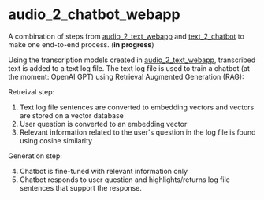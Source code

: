 # audio_2_chatbot_webapp

A combination of steps from [audio_2_text_webapp](https://github.com/CodeSolutions2/audio_2_text_webapp) and [text_2_chatbot](https://github.com/CodeSolutions2/text_2_chatbot_webapp) to make one end-to-end process. (**in progress**)

Using the transcription models created in [audio_2_text_webapp](https://github.com/CodeSolutions2/audio_2_text_webapp), transcribed text is added to a text log file. The text log file is used to train a chatbot (at the moment: OpenAI GPT) using Retrieval Augmented Generation (RAG):

Retreival step:
1. Text log file sentences are converted to embedding vectors and vectors are stored on a vector database
2. User question is converted to an embedding vector
3. Relevant information related to the user's question in the log file is found using cosine similarity

Generation step:

4. Chatbot is fine-tuned with relevant information only
5. Chatbot responds to user question and highlights/returns log file sentences that support the response. 
